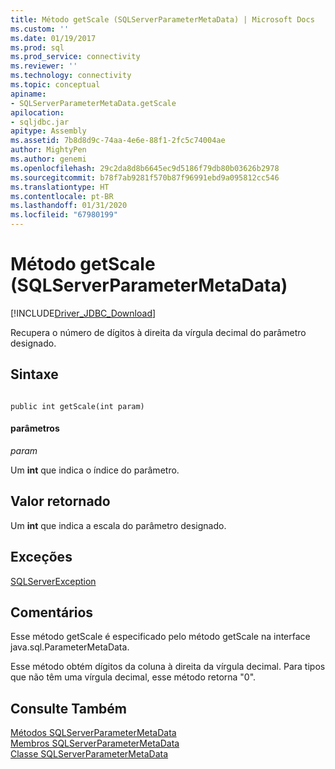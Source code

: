 ```yaml
---
title: Método getScale (SQLServerParameterMetaData) | Microsoft Docs
ms.custom: ''
ms.date: 01/19/2017
ms.prod: sql
ms.prod_service: connectivity
ms.reviewer: ''
ms.technology: connectivity
ms.topic: conceptual
apiname:
- SQLServerParameterMetaData.getScale
apilocation:
- sqljdbc.jar
apitype: Assembly
ms.assetid: 7b8d8d9c-74aa-4e6e-88f1-2fc5c74004ae
author: MightyPen
ms.author: genemi
ms.openlocfilehash: 29c2da8d8b6645ec9d5186f79db80b03626b2978
ms.sourcegitcommit: b78f7ab9281f570b87f96991ebd9a095812cc546
ms.translationtype: HT
ms.contentlocale: pt-BR
ms.lasthandoff: 01/31/2020
ms.locfileid: "67980199"
---
```

# <a name="getscale-method-sqlserverparametermetadata"></a>Método getScale (SQLServerParameterMetaData)
[!INCLUDE[Driver_JDBC_Download](../../../includes/driver_jdbc_download.md)]

  Recupera o número de dígitos à direita da vírgula decimal do parâmetro designado.  
  
## <a name="syntax"></a>Sintaxe  
  
```  
  
public int getScale(int param)  
```  
  
#### <a name="parameters"></a>parâmetros  
 *param*  
  
 Um **int** que indica o índice do parâmetro.  
  
## <a name="return-value"></a>Valor retornado  
 Um **int** que indica a escala do parâmetro designado.  
  
## <a name="exceptions"></a>Exceções  
 [SQLServerException](../../../connect/jdbc/reference/sqlserverexception-class.md)  
  
## <a name="remarks"></a>Comentários  
 Esse método getScale é especificado pelo método getScale na interface java.sql.ParameterMetaData.  
  
 Esse método obtém dígitos da coluna à direita da vírgula decimal. Para tipos que não têm uma vírgula decimal, esse método retorna "0".  
  
## <a name="see-also"></a>Consulte Também  
 [Métodos SQLServerParameterMetaData](../../../connect/jdbc/reference/sqlserverparametermetadata-methods.md)   
 [Membros SQLServerParameterMetaData](../../../connect/jdbc/reference/sqlserverparametermetadata-members.md)   
 [Classe SQLServerParameterMetaData](../../../connect/jdbc/reference/sqlserverparametermetadata-class.md)  
  
  
